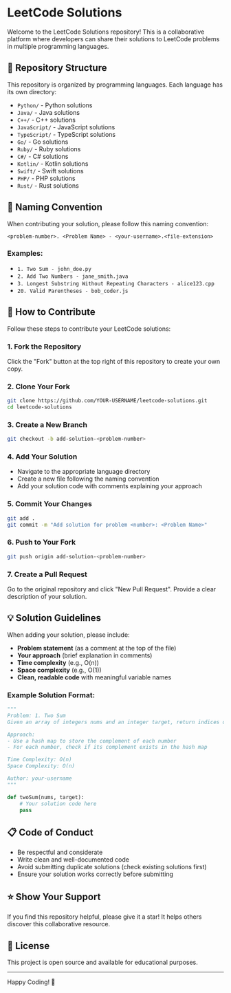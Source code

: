 # LeetCode Solutions

Welcome to the LeetCode Solutions repository! This is a collaborative platform where developers can share their solutions to LeetCode problems in multiple programming languages.

## 📁 Repository Structure

This repository is organized by programming languages. Each language has its own directory:

- `Python/` - Python solutions
- `Java/` - Java solutions
- `C++/` - C++ solutions
- `JavaScript/` - JavaScript solutions
- `TypeScript/` - TypeScript solutions
- `Go/` - Go solutions
- `Ruby/` - Ruby solutions
- `C#/` - C# solutions
- `Kotlin/` - Kotlin solutions
- `Swift/` - Swift solutions
- `PHP/` - PHP solutions
- `Rust/` - Rust solutions

## 📝 Naming Convention

When contributing your solution, please follow this naming convention:

```
<problem-number>. <Problem Name> - <your-username>.<file-extension>
```

### Examples:

- `1. Two Sum - john_doe.py`
- `2. Add Two Numbers - jane_smith.java`
- `3. Longest Substring Without Repeating Characters - alice123.cpp`
- `20. Valid Parentheses - bob_coder.js`

## 🤝 How to Contribute

Follow these steps to contribute your LeetCode solutions:

### 1. Fork the Repository
Click the "Fork" button at the top right of this repository to create your own copy.

### 2. Clone Your Fork
```bash
git clone https://github.com/YOUR-USERNAME/leetcode-solutions.git
cd leetcode-solutions
```

### 3. Create a New Branch
```bash
git checkout -b add-solution-<problem-number>
```

### 4. Add Your Solution
- Navigate to the appropriate language directory
- Create a new file following the naming convention
- Add your solution code with comments explaining your approach

### 5. Commit Your Changes
```bash
git add .
git commit -m "Add solution for problem <number>: <Problem Name>"
```

### 6. Push to Your Fork
```bash
git push origin add-solution-<problem-number>
```

### 7. Create a Pull Request
Go to the original repository and click "New Pull Request". Provide a clear description of your solution.

## 💡 Solution Guidelines

When adding your solution, please include:

- **Problem statement** (as a comment at the top of the file)
- **Your approach** (brief explanation in comments)
- **Time complexity** (e.g., O(n))
- **Space complexity** (e.g., O(1))
- **Clean, readable code** with meaningful variable names

### Example Solution Format:

```python
"""
Problem: 1. Two Sum
Given an array of integers nums and an integer target, return indices of the two numbers that add up to target.

Approach:
- Use a hash map to store the complement of each number
- For each number, check if its complement exists in the hash map

Time Complexity: O(n)
Space Complexity: O(n)

Author: your-username
"""

def twoSum(nums, target):
    # Your solution code here
    pass
```

## 📋 Code of Conduct

- Be respectful and considerate
- Write clean and well-documented code
- Avoid submitting duplicate solutions (check existing solutions first)
- Ensure your solution works correctly before submitting

## ⭐ Show Your Support

If you find this repository helpful, please give it a star! It helps others discover this collaborative resource.

## 📄 License

This project is open source and available for educational purposes.

---

Happy Coding! 🚀

